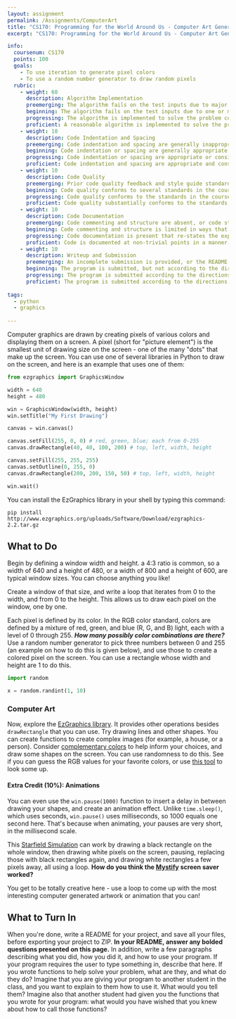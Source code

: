```yaml
---
layout: assignment
permalink: /Assignments/ComputerArt
title: "CS170: Programming for the World Around Us - Computer Art Generator"
excerpt: "CS170: Programming for the World Around Us - Computer Art Generator"

info:
  coursenum: CS170
  points: 100
  goals:
    - To use iteration to generate pixel colors
    - To use a random number generator to draw random pixels
  rubric:
    - weight: 60
      description: Algorithm Implementation
      preemerging: The algorithm fails on the test inputs due to major issues, or the program fails to compile and/or run
      beginning: The algorithm fails on the test inputs due to one or more minor issues
      progressing: The algorithm is implemented to solve the problem correctly according to given test inputs, but would fail if executed in a general case due to a minor issue or omission in the algorithm design or implementation
      proficient: A reasonable algorithm is implemented to solve the problem which correctly solves the problem according to the given test inputs, and would be reasonably expected to solve the problem in the general case
    - weight: 10
      description: Code Indentation and Spacing
      preemerging: Code indentation and spacing are generally inappropriate or inconsistent
      beginning: Code indentation or spacing are generally appropriate but inconsistent in a few isolated instances
      progressing: Code indentation or spacing are appropriate or consistent, with minor adjustments needed
      proficient: Code indentation and spacing are appropriate and consistent
    - weight: 10
      description: Code Quality
      preemerging: Prior code quality feedback and style guide standards are not reflected in the submitted code to a great extent
      beginning: Code quality conforms to several standards in the course Style Guide, and progress is demonstrated in improving code quality from prior feedback
      progressing: Code quality conforms to the standards in the course Style Guide to a great extent, with a few identified areas of improvement
      proficient: Code quality substantially conforms to the standards in the course Style Guide
    - weight: 10
      description: Code Documentation
      preemerging: Code commenting and structure are absent, or code structure departs significantly from best practice
      beginning: Code commenting and structure is limited in ways that reduce the readability of the program; specifically, descriptive comments are present for some functions
      progressing: Code documentation is present that re-states the explicit code definitions
      proficient: Code is documented at non-trivial points in a manner that enhances the readability of the program; specifically, descriptive comments are present for all functions
    - weight: 10
      description: Writeup and Submission
      preemerging: An incomplete submission is provided, or the README file submitted is blank
      beginning: The program is submitted, but not according to the directions in one or more ways (for example, because it is lacking a readme writeup or missing answers to written questions)
      progressing: The program is submitted according to the directions with a minor omission or correction needed, including a readme writeup describing the solution and answering nearly all questions posed in the instructions
      proficient: The program is submitted according to the directions, including a readme writeup describing the solution and answering all questions posed in the instructions    
      
tags:
  - python
  - graphics
  
---
```


Computer graphics are drawn by creating pixels of various colors and displaying them on a screen.  A pixel (short for "picture element") is the smallest unit of drawing size on the screen - one of the many "dots" that make up the screen.  You can use one of several libraries in Python to draw on the screen, and here is an example that uses one of them:

```python
from ezgraphics import GraphicsWindow

width = 640
height = 480

win = GraphicsWindow(width, height)
win.setTitle("My First Drawing")

canvas = win.canvas()

canvas.setFill(255, 0, 0) # red, green, blue; each from 0-255
canvas.drawRectangle(40, 40, 100, 200) # top, left, width, height

canvas.setFill(255, 255, 255)
canvas.setOutline(0, 255, 0)
canvas.drawRectangle(200, 200, 150, 50) # top, left, width, height

win.wait()
``` 

You can install the EzGraphics library in your shell by typing this command:

```
pip install http://www.ezgraphics.org/uploads/Software/Download/ezgraphics-2.2.tar.gz
```

## What to Do
Begin by defining a window width and height.  a 4:3 ratio is common, so a width of 640 and a height of 480, or a width of 800 and a height of 600, are typical window sizes.  You can choose anything you like!

Create a window of that size, and write a loop that iterates from 0 to the width, and from 0 to the height.  This allows us to draw each pixel on the window, one by one.

Each pixel is defined by its color.  In the RGB color standard, colors are defined by a mixture of red, green, and blue (R, G, and B) light, each with a level of 0 through 255. ***How many possibly color combinations are there?***  Use a random number generator to pick three numbers between 0 and 255 (an example on how to do this is given below), and use those to create a colored pixel on the screen.  You can use a rectangle whose width and height are 1 to do this.

```python
import random

x = random.randint(1, 10)
```

### Computer Art

Now, explore the [EzGraphics library](http://www.ezgraphics.org/UserGuide/UserGuide).  It provides other operations besides `drawRectangle` that you can use.  Try drawing lines and other shapes.  You can create functions to create complex images (for example, a house, or a person).  Consider [complementary colors](https://en.wikipedia.org/wiki/Complementary_colors) to help inform your choices, and draw some shapes on the screen.  You can use randomness to do this.  See if you can guess the RGB values for your favorite colors, or use [this tool](https://www.rapidtables.com/web/color/RGB_Color.html) to look some up.

#### Extra Credit (10%): Animations

You can even use the `win.pause(1000)` function to insert a delay in between drawing your shapes, and create an animation effect.  Unlike `time.sleep()`, which uses seconds, `win.pause()` uses milliseconds, so 1000 equals one second here.  That's because when animating, your pauses are very short, in the millisecond scale.

This [Starfield Simulation](https://www.youtube.com/watch?v=hIFu3Lzsvvk) can work by drawing a black rectangle on the whole window, then drawing white pixels on the screen, pausing, replacing those with black rectangles again, and drawing white rectangles a few pixels away, all using a loop.  **How do you think the [Mystify](https://www.youtube.com/watch?v=yE3BTTtPKB4) screen saver worked?**

You get to be totally creative here - use a loop to come up with the most interesting computer generated artwork or animation that you can!  

## What to Turn In

When you're done, write a README for your project, and save all your files, before exporting your project to ZIP.  **In your README, answer any bolded questions presented on this page.**  In addition, write a few paragraphs describing what you did, how you did it, and how to use your program.  If your program requires the user to type something in, describe that here.  If you wrote functions to help solve your problem, what are they, and what do they do?  Imagine that you are giving your program to another student in the class, and you want to explain to them how to use it.  What would you tell them?  Imagine also that another student had given you the functions that you wrote for your program: what would you have wished that you knew about how to call those functions?
